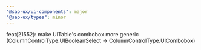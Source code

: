 ```yaml
---
"@sap-ux/ui-components": major
"@sap-ux/types": minor
---
```


feat(21552): make UITable's combobox more generic (ColumnControlType.UIBooleanSelect -> ColumnControlType.UICombobox)
